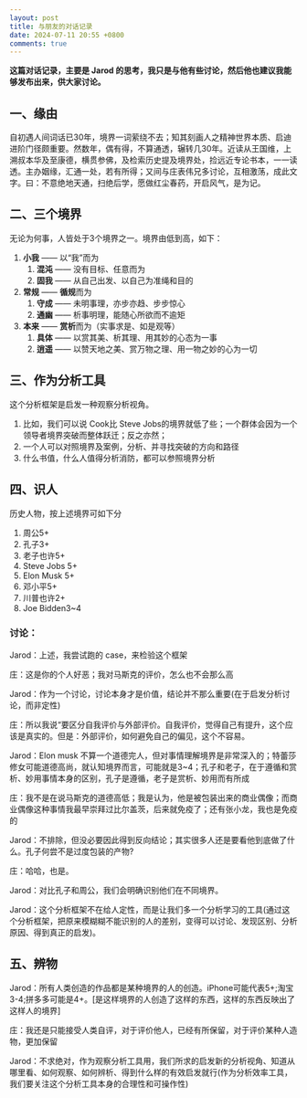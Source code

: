 ```yaml
---
layout: post
title: 与朋友的对话记录
date: 2024-07-11 20:55 +0800
comments: true
---
```


**这篇对话记录，主要是 Jarod 的思考，我只是与他有些讨论，然后他也建议我能够发布出来，供大家讨论。**

## 一、缘由

自初遇人间词话已30年，境界一词萦绕不去；知其刻画人之精神世界本质、启迪进阶门径颇重要。然数年，偶有得，不算通透，辗转几30年。近读从王国维，上溯叔本华及至康德，横贯参佛，及检索历史提及境界处，捡远近专论书本，一一读透。主办姻缘，汇通一处，若有所得；又间与庄表伟兄多讨论，互相激荡，成此文字。曰：不意绝地天通，扫绝后学，愿做红尘春药，开启风气，是为记。

## 二、三个境界

无论为何事，人皆处于3个境界之一。境界由低到高，如下：

1. **小我** —— 以“我”而为
    1. **混沌** —— 没有目标、任意而为
    2. **固我** —— 从自己出发、以自己为准绳和目的
2. **常规** —— **循规**而为
    1. **守成** —— 未明事理，亦步亦趋、步步惊心
    2. **通幽** —— 析事明理，能随心所欲而不逾矩
3. **本来** —— **赏析**而为（实事求是、如是观等）
    1. **具体** —— 以赏其美、析其理、用其妙的心态为一事
    2. **逍遥** —— 以赞天地之美、赏万物之理、用一物之妙的心为一切

## 三、作为分析工具

这个分析框架是启发一种观察分析视角。

1. 比如，我们可以说 Cook比 Steve Jobs的境界就低了些；一个群体会因为一个领导者境界突破而整体跃迁；反之亦然；
2. 一个人可以对照境界及案例，分析、并寻找突破的方向和路径
3. 什么书值，什么人值得分析消防，都可以参照境界分析

## 四、识人

历史人物，按上述境界可如下分

1. 周公5+
2. 孔子3+
3. 老子也许5+
4. Steve Jobs 5+
5. Elon Musk 5+
6. 邓小平5+
7. 川普也许2+
8. Joe Bidden3~4

### 讨论：

Jarod：上述，我尝试跑的 case，来检验这个框架

庄：这是你的个人好恶；我对马斯克的评价，怎么也不会那么高

Jarod：作为一个讨论，讨论本身才是价值，结论并不那么重要(在于启发分析讨论，而非定性)

庄：所以我说“要区分自我评价与外部评价。自我评价，觉得自己有提升，这个应该是真实的。但是：外部评价，如何避免自己的偏见，这个不容易。

Jarod：Elon musk 不算一个道德完人，但对事情理解境界是非常深入的；特蕾莎修女可能道德高尚，就认知境界而言，可能就是3~4；孔子和老子，在于遵循和赏析、妙用事情本身的区别，孔子是遵循，老子是赏析、妙用而有所成

庄：我不是在说马斯克的道德高低；我是认为，他是被包装出来的商业偶像；而商业偶像这种事情我最早崇拜过比尔盖茨，后来就免疫了；还有张小龙，我也是免疫的

Jarod：不排除，但没必要因此得到反向结论；其实很多人还是要看他到底做了什么。孔子何尝不是过度包装的产物?

庄：哈哈，也是。

Jarod：对比孔子和周公，我们会明确识别他们在不同境界。

Jarod：这个分析框架不在给人定性，而是让我们多一个分析学习的工具(通过这个分析框架，把原来模糊糊不能识别的人的差别，变得可以讨论、发现区别、分析原因、得到真正的启发)。

## 五、辨物

Jarod：所有人类创造的作品都是某种境界的人的创造。iPhone可能代表5+;淘宝3-4;拼多多可能是4+。[是这样境界的人创造了这样的东西，这样的东西反映出了这样人的境界]

庄：我还是只能接受人类自评，对于评价他人，已经有所保留，对于评价某种人造物，更加保留

Jarod：不求绝对，作为观察分析工具用，我们所求的启发新的分析视角、知道从哪里看、如何观察、如何辨析、得到什么样的有效启发就行(作为分析效率工具，我们要关注这个分析工具本身的合理性和可操作性)
